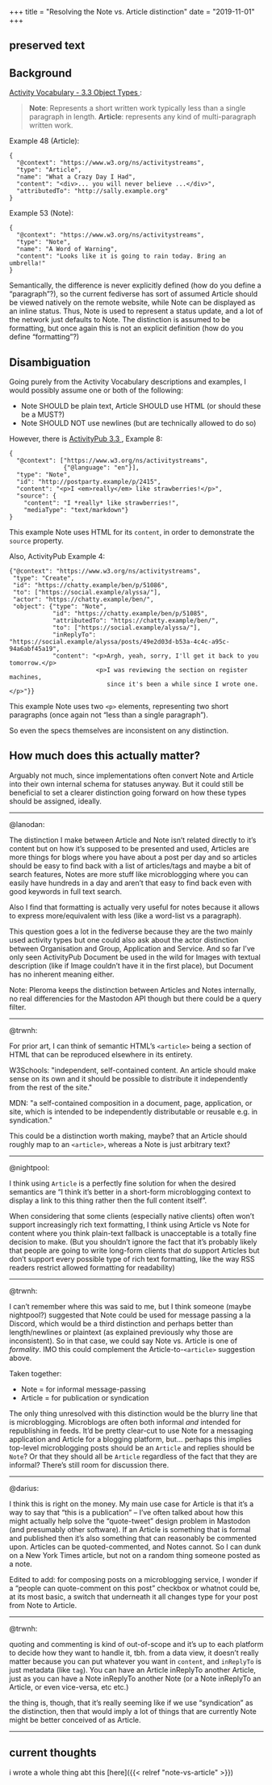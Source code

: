 +++
title = "Resolving the Note vs. Article distinction"
date = "2019-11-01"
+++

## preserved text

<article>

# Background

[Activity Vocabulary - 3.3 Object Types ](https://www.w3.org/TR/activitystreams-vocabulary/#object-types):

> **Note**: Represents a short written work typically less than a single paragraph in length.
> **Article**: represents any kind of multi-paragraph written work.

Example 48 (Article):

```
{
  "@context": "https://www.w3.org/ns/activitystreams",
  "type": "Article",
  "name": "What a Crazy Day I Had",
  "content": "<div>... you will never believe ...</div>",
  "attributedTo": "http://sally.example.org"
}
```

Example 53 (Note):

```
{
  "@context": "https://www.w3.org/ns/activitystreams",
  "type": "Note",
  "name": "A Word of Warning",
  "content": "Looks like it is going to rain today. Bring an umbrella!"
}
```

Semantically, the difference is never explicitly defined (how do you define a “paragraph”?), so the current fediverse has sort of assumed Article should be viewed natively on the remote website, while Note can be displayed as an inline status. Thus, Note is used to represent a status update, and a lot of the network just defaults to Note. The distinction is assumed to be formatting, but once again this is not an explicit definition (how do you define “formatting”?)

# Disambiguation

Going purely from the Activity Vocabulary descriptions and examples, I would possibly assume one or both of the following:

* Note SHOULD be plain text, Article SHOULD use HTML (or should these be a MUST?)
* Note SHOULD NOT use newlines (but are technically allowed to do so)

However, there is [ActivityPub 3.3 ](https://www.w3.org/TR/activitypub/#source-property), Example 8:

```
{
  "@context": ["https://www.w3.org/ns/activitystreams",
               {"@language": "en"}],
  "type": "Note",
  "id": "http://postparty.example/p/2415",
  "content": "<p>I <em>really</em> like strawberries!</p>",
  "source": {
    "content": "I *really* like strawberries!",
    "mediaType": "text/markdown"}
}
```

This example Note uses HTML for its `content`, in order to demonstrate the `source` property.

Also, ActivityPub Example 4:

```
{"@context": "https://www.w3.org/ns/activitystreams",
 "type": "Create",
 "id": "https://chatty.example/ben/p/51086",
 "to": ["https://social.example/alyssa/"],
 "actor": "https://chatty.example/ben/",
 "object": {"type": "Note",
            "id": "https://chatty.example/ben/p/51085",
            "attributedTo": "https://chatty.example/ben/",
            "to": ["https://social.example/alyssa/"],
            "inReplyTo": "https://social.example/alyssa/posts/49e2d03d-b53a-4c4c-a95c-94a6abf45a19",
            "content": "<p>Argh, yeah, sorry, I'll get it back to you tomorrow.</p>
                        <p>I was reviewing the section on register machines,
                           since it's been a while since I wrote one.</p>"}}
```

This example Note uses two `<p>` elements, representing two short paragraphs (once again not “less than a single paragraph”).

So even the specs themselves are inconsistent on any distinction.

# How much does this actually matter?

Arguably not much, since implementations often convert Note and Article into their own internal schema for statuses anyway. But it could still be beneficial to set a clearer distinction going forward on how these types should be assigned, ideally.

</article>

---

@lanodan:

The distinction I make between Article and Note isn’t related directly to it’s content but on how it’s supposed to be presented and used, Articles are more things for blogs where you have about a post per day and so articles should be easy to find back with a list of articles/tags and maybe a bit of search features, Notes are more stuff like microblogging where you can easily have hundreds in a day and aren’t that easy to find back even with good keywords in full text search.

Also I find that formatting is actually very useful for notes because it allows to express more/equivalent with less (like a word-list vs a paragraph).

This question goes a lot in the fediverse because they are the two mainly used activity types but one could also ask about the actor distinction between Organisation and Group, Application and Service. And so far I’ve only seen ActivityPub Document be used in the wild for Images with textual description (like if Image couldn’t have it in the first place), but Document has no inherent meaning either.

Note: Pleroma keeps the distinction between Articles and Notes internally, no real differencies for the Mastodon API though but there could be a query filter.

---

@trwnh:

For prior art, I can think of semantic HTML’s `<article>` being a section of HTML that can be reproduced elsewhere in its entirety.

W3Schools: "independent, self-contained content. An article should make sense on its own and it should be possible to distribute it independently from the rest of the site."

MDN: "a self-contained composition in a document, page, application, or site, which is intended to be independently distributable or reusable e.g. in syndication."

This could be a distinction worth making, maybe? that an Article should roughly map to an `<article>`, whereas a Note is just arbitrary text?

---

@nightpool:

I think using `Article` is a perfectly fine solution for when the desired semantics are “I think it’s better in a short-form microblogging context to display a link to this thing rather then the full content itself”.

When considering that some clients (especially native clients) often won’t support increasingly rich text formatting, I think using Article vs Note for content where you think plain-text fallback is unacceptable is a totally fine decision to make. (But you shouldn’t ignore the fact that it’s probably likely that people are going to write long-form clients that *do* support Articles but don’t support every possible type of rich text formatting, like the way RSS readers restrict allowed formatting for readability)

---

@trwnh:

I can’t remember where this was said to me, but I think someone (maybe nightpool?) suggested that Note could be used for message passing a la Discord, which would be a third distinction and perhaps better than length/newlines or plaintext (as explained previously why those are inconsistent). So in that case, we could say Note vs. Article is one of *formality*. IMO this could complement the Article-to-`<article>` suggestion above.

Taken together:

* Note = for informal message-passing
* Article = for publication or syndication

The only thing unresolved with this distinction would be the blurry line that is microblogging. Microblogs are often both informal *and* intended for republishing in feeds. It’d be pretty clear-cut to use Note for a messaging application and Article for a blogging platform, but… perhaps this implies top-level microblogging posts should be an `Article` and replies should be `Note`? Or that they should all be `Article` regardless of the fact that they are informal? There’s still room for discussion there.

---

@darius:

I think this is right on the money. My main use case for Article is that it’s a way to say that “this is a publication” – I’ve often talked about how this might actually help solve the “quote-tweet” design problem in Mastodon (and presumably other software). If an Article is something that is formal and published then it’s also something that can reasonably be commented upon. Articles can be quoted-commented, and Notes cannot. So I can dunk on a New York Times article, but not on a random thing someone posted as a note.

Edited to add: for composing posts on a microblogging service, I wonder if a “people can quote-comment on this post” checkbox or whatnot could be, at its most basic, a switch that underneath it all changes type for your post from Note to Article.

---

@trwnh:

quoting and commenting is kind of out-of-scope and it’s up to each platform to decide how they want to handle it, tbh. from a data view, it doesn’t really matter because you can put whatever you want in `content`, and `inReplyTo` is just metadata (like `tag`). You can have an Article inReplyTo another Article, just as you can have a Note inReplyTo another Note (or a Note inReplyTo an Article, or even vice-versa, etc etc.)

the thing is, though, that it’s really seeming like if we use “syndication” as the distinction, then that would imply a lot of things that are currently Note might be better conceived of as Article.

---

## current thoughts

i wrote a whole thing abt this [here]({{< relref "note-vs-article" >}})